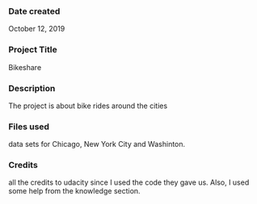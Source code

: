 ### Date created
October 12, 2019

### Project Title
Bikeshare

### Description
The project is about bike rides around the cities

### Files used
data sets for Chicago, New York City and Washinton.

### Credits
all the credits to udacity since I used the code they gave us. Also, I used some help from the knowledge section.

